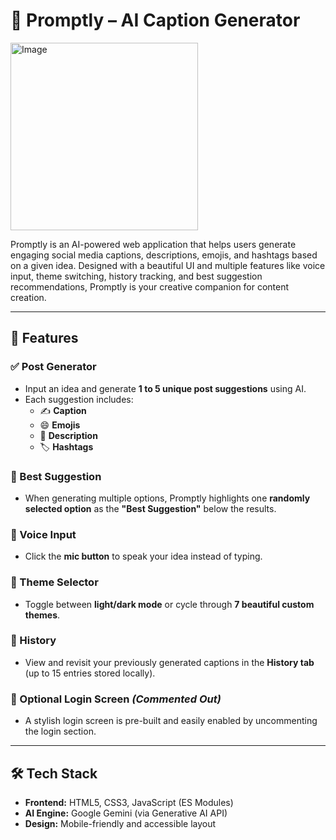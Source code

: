 # 🌟 Promptly – AI Caption Generator

<img width="300"  alt="Image" src="https://github.com/user-attachments/assets/cd69c613-7729-4092-be22-909c9c5aca42" />

Promptly is an AI-powered web application that helps users generate engaging social media captions, descriptions, emojis, and hashtags based on a given idea. Designed with a beautiful UI and multiple features like voice input, theme switching, history tracking, and best suggestion recommendations, Promptly is your creative companion for content creation.

---

## 🚀 Features

### ✅ Post Generator
- Input an idea and generate **1 to 5 unique post suggestions** using AI.
- Each suggestion includes:
  - ✍️ **Caption**
  - 😄 **Emojis**
  - 📖 **Description**
  - 🏷️ **Hashtags**

### 🌟 Best Suggestion
- When generating multiple options, Promptly highlights one **randomly selected option** as the **"Best Suggestion"** below the results.

### 🎤 Voice Input
- Click the **mic button** to speak your idea instead of typing.

### 🎨 Theme Selector
- Toggle between **light/dark mode** or cycle through **7 beautiful custom themes**.

### 📜 History
- View and revisit your previously generated captions in the **History tab** (up to 15 entries stored locally).

### 🔐 Optional Login Screen *(Commented Out)*
- A stylish login screen is pre-built and easily enabled by uncommenting the login section.

---

## 🛠️ Tech Stack

- **Frontend:** HTML5, CSS3, JavaScript (ES Modules)
- **AI Engine:** Google Gemini (via Generative AI API)
- **Design:** Mobile-friendly and accessible layout


